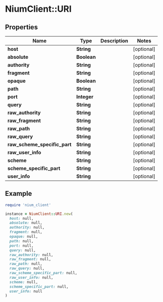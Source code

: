 # NiumClient::URI

## Properties

| Name | Type | Description | Notes |
| ---- | ---- | ----------- | ----- |
| **host** | **String** |  | [optional] |
| **absolute** | **Boolean** |  | [optional] |
| **authority** | **String** |  | [optional] |
| **fragment** | **String** |  | [optional] |
| **opaque** | **Boolean** |  | [optional] |
| **path** | **String** |  | [optional] |
| **port** | **Integer** |  | [optional] |
| **query** | **String** |  | [optional] |
| **raw_authority** | **String** |  | [optional] |
| **raw_fragment** | **String** |  | [optional] |
| **raw_path** | **String** |  | [optional] |
| **raw_query** | **String** |  | [optional] |
| **raw_scheme_specific_part** | **String** |  | [optional] |
| **raw_user_info** | **String** |  | [optional] |
| **scheme** | **String** |  | [optional] |
| **scheme_specific_part** | **String** |  | [optional] |
| **user_info** | **String** |  | [optional] |

## Example

```ruby
require 'nium_client'

instance = NiumClient::URI.new(
  host: null,
  absolute: null,
  authority: null,
  fragment: null,
  opaque: null,
  path: null,
  port: null,
  query: null,
  raw_authority: null,
  raw_fragment: null,
  raw_path: null,
  raw_query: null,
  raw_scheme_specific_part: null,
  raw_user_info: null,
  scheme: null,
  scheme_specific_part: null,
  user_info: null
)
```

